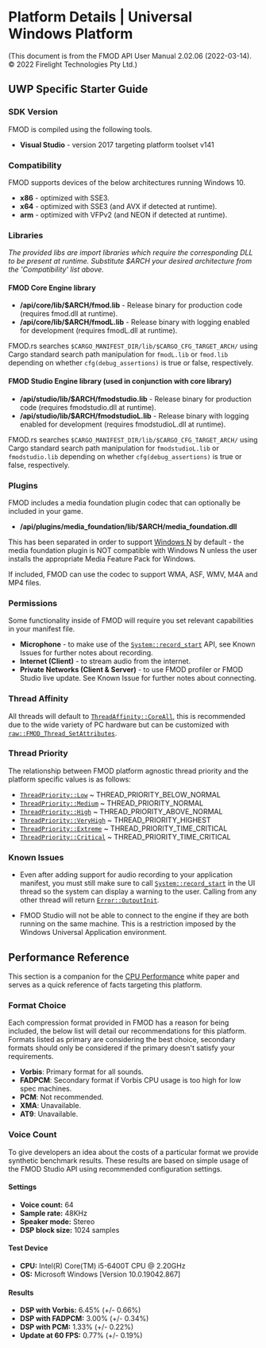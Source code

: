 # Platform Details | Universal Windows Platform

(This document is from the FMOD API User Manual 2.02.06 (2022-03-14). © 2022 Firelight Technologies Pty Ltd.)
<!-- This markdown is generated by docgen. Do not edit by hand. -->

  ## UWP Specific Starter Guide

 ### SDK Version

 FMOD is compiled using the following tools.

  - **Visual Studio** - version 2017 targeting platform toolset v141
 
 ### Compatibility

 FMOD supports devices of the below architectures running Windows 10.

  - **x86** - optimized with SSE3.
 - **x64** - optimized with SSE3 (and AVX if detected at runtime).
 - **arm** - optimized with VFPv2 (and NEON if detected at runtime).
 
 ### Libraries

 *The provided libs are import libraries which require the corresponding DLL to be present at runtime. Substitute $ARCH your desired architecture from the 'Compatibility' list above.*

 #### FMOD Core Engine library

  - **/api/core/lib/$ARCH/fmod.lib** - Release binary for production code (requires fmod.dll at runtime).
 - **/api/core/lib/$ARCH/fmodL.lib** - Release binary with logging enabled for development (requires fmodL.dll at runtime).
 
 
<pre class="ignore" style="white-space:normal;font:inherit;">
FMOD.rs searches <code>$CARGO_MANIFEST_DIR/lib/$CARGO_CFG_TARGET_ARCH/</code>
using Cargo standard search path manipulation for <code>fmodL.lib</code> or
<code>fmod.lib</code> depending on whether <code>cfg(debug_assertions)</code>
is true or false, respectively.
</pre>

#### FMOD Studio Engine library (used in conjunction with core library)

  - **/api/studio/lib/$ARCH/fmodstudio.lib** - Release binary for production code (requires fmodstudio.dll at runtime).
 - **/api/studio/lib/$ARCH/fmodstudioL.lib** - Release binary with logging enabled for development (requires fmodstudioL.dll at runtime).
 
 
<pre class="ignore" style="white-space:normal;font:inherit;">
FMOD.rs searches <code>$CARGO_MANIFEST_DIR/lib/$CARGO_CFG_TARGET_ARCH/</code>
using Cargo standard search path manipulation for <code>fmodstudioL.lib</code>
or <code>fmodstudio.lib</code> depending on whether
<code>cfg(debug_assertions)</code> is true or false, respectively.
</pre>

### Plugins

 FMOD includes a media foundation plugin codec that can optionally be included in your game.

  - **/api/plugins/media_foundation/lib/$ARCH/media_foundation.dll**
 
 This has been separated in order to support [Windows N](<https://support.microsoft.com/en-us/windows/what-is-a-windows-7-n-edition-cc95bcfc-55dd-a11d-8120-7c0c1400c655>) by default - the media foundation plugin is NOT compatible with Windows N unless the user installs the appropriate Media Feature Pack for Windows.

 If included, FMOD can use the codec to support WMA, ASF, WMV, M4A and MP4 files.

 ### Permissions

 Some functionality inside of FMOD will require you set relevant capabilities in your manifest file.

  - **Microphone** - to make use of the [`System::record_start`](System::record_start "Starts the recording engine recording to a pre-created Sound object.") API, see Known Issues for further notes about recording.
 - **Internet (Client)** - to stream audio from the internet.
 - **Private Networks (Client & Server)** - to use FMOD profiler or FMOD Studio live update. See Known Issue for further notes about connecting.
 
 ### Thread Affinity

 All threads will default to [`ThreadAffinity::CoreAll`](ThreadAffinity::CoreAll ""), this is recommended due to the wide variety of PC hardware but can be customized with [`raw::FMOD_Thread_SetAttributes`](raw::FMOD_Thread_SetAttributes "Specify the affinity, priority and stack size for all FMOD created threads.").

 ### Thread Priority

 The relationship between FMOD platform agnostic thread priority and the platform specific values is as follows:

  - [`ThreadPriority::Low`](ThreadPriority::Low "") ~ THREAD_PRIORITY_BELOW_NORMAL
 - [`ThreadPriority::Medium`](ThreadPriority::Medium "") ~ THREAD_PRIORITY_NORMAL
 - [`ThreadPriority::High`](ThreadPriority::High "") ~ THREAD_PRIORITY_ABOVE_NORMAL
 - [`ThreadPriority::VeryHigh`](ThreadPriority::VeryHigh "") ~ THREAD_PRIORITY_HIGHEST
 - [`ThreadPriority::Extreme`](ThreadPriority::Extreme "") ~ THREAD_PRIORITY_TIME_CRITICAL
 - [`ThreadPriority::Critical`](ThreadPriority::Critical "") ~ THREAD_PRIORITY_TIME_CRITICAL
 
 ### Known Issues

  -  Even after adding support for audio recording to your application manifest, you must still make sure to call [`System::record_start`](System::record_start "Starts the recording engine recording to a pre-created Sound object.") in the UI thread so the system can display a warning to the user. Calling from any other thread will return [`Error::OutputInit`](Error::OutputInit "").

 
 -  FMOD Studio will not be able to connect to the engine if they are both running on the same machine. This is a restriction imposed by the Windows Universal Application environment.

 
 
 ## Performance Reference

 This section is a companion for the [CPU Performance](<https://fmod.com/resources/documentation-api?version=2.02&page=white-papers-cpu-performance.html>) white paper and serves as a quick reference of facts targeting this platform.

 ### Format Choice

 Each compression format provided in FMOD has a reason for being included, the below list will detail our recommendations for this platform. Formats listed as primary are considering the best choice, secondary formats should only be considered if the primary doesn't satisfy your requirements.

  - **Vorbis**: Primary format for all sounds.
 - **FADPCM**: Secondary format if Vorbis CPU usage is too high for low spec machines.
 - **PCM**: Not recommended.
 - **XMA**: Unavailable.
 - **AT9**: Unavailable.
 
 ### Voice Count

 To give developers an idea about the costs of a particular format we provide synthetic benchmark results. These results are based on simple usage of the FMOD Studio API using recommended configuration settings.

 #### Settings

  - **Voice count:** 64
 - **Sample rate:** 48KHz
 - **Speaker mode:** Stereo
 - **DSP block size:** 1024 samples
 
 #### Test Device

  - **CPU:** Intel(R) Core(TM) i5-6400T CPU @ 2.20GHz
 - **OS:** Microsoft Windows [Version 10.0.19042.867]
 
 #### Results

  - **DSP with Vorbis:** 6.45% (+/- 0.66%)
 - **DSP with FADPCM:** 3.00% (+/- 0.34%)
 - **DSP with PCM:** 1.33% (+/- 0.22%)
 - **Update at 60 FPS:** 0.77% (+/- 0.19%)
 
